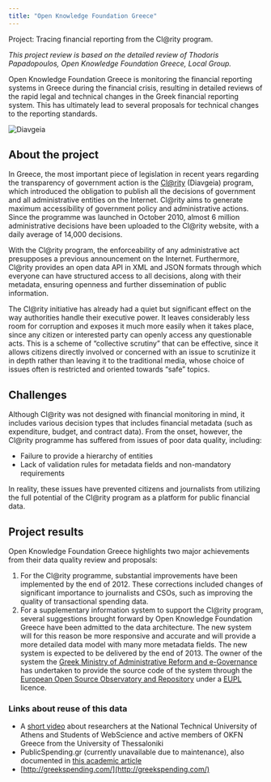 ```yaml
---
title: "Open Knowledge Foundation Greece"
---
```


<div class="well">Project: Tracing financial reporting from the Cl@rity program.</div>

*This project review is based on the detailed review of Thodoris
Papadopoulos, Open Knowledge Foundation Greece, Local Group.*

Open Knowledge Foundation Greece is monitoring the financial reporting systems in
Greece during the financial crisis, resulting in detailed reviews of
the rapid legal and technical changes in the Greek financial
reporting system. This has ultimately lead to several proposals for technical changes to the reporting standards.

![Diavgeia](http://farm8.staticflickr.com/7140/7548263168_74dd2d423c_z.jpg)


## About the project

In Greece, the most important piece of legislation in recent years
regarding the transparency of government action is the [Cl@rity](http://diavgeia.gov.gr/) (Diavgeia)
program, which introduced the obligation to publish all the decisions of
government and all administrative entities on the Internet.
Cl@rity aims to generate maximum
accessibility of government policy and administrative actions. Since the
programme was launched in October 2010, almost 6 million administrative
decisions have been uploaded to the Cl@rity website, with a daily
average of 14,000 decisions.

With the Cl@rity program, the enforceability of any administrative act
presupposes a previous announcement on the Internet. Furthermore,
Cl@rity provides an open data API in XML and JSON formats through which
everyone can have structured access to all decisions, along with their
metadata, ensuring openness and further dissemination of public
information.

The Cl@rity initiative has already had a quiet but significant
effect on the way authorities handle their executive power. It leaves
considerably less room for corruption and exposes it much more easily
when it takes place, since any citizen or interested party can openly
access any questionable acts. This is a scheme of “collective scrutiny”
that can be effective, since it allows citizens directly involved or
concerned with an issue to scrutinize it in depth rather than leaving
it to the traditional media, whose choice of issues often is restricted
and oriented towards “safe” topics.

## Challenges

Although Cl@rity was not designed with financial monitoring in mind, it
includes various decision types that includes financial metadata
(such as expenditure, budget, and contract data). From the onset, however,
the Cl@rity programme has suffered from issues of poor data quality, including:

*  Failure to provide a hierarchy of entities
*  Lack of validation rules for metadata fields and non-mandatory
    requirements

In reality, these issues have prevented citizens and journalists from
utilizing the full potential of the Cl@rity program as a platform for
public financial data.

## Project results

Open Knowledge Foundation Greece highlights two major achievements from their data quality review and proposals:

1.  For the Cl@rity programme, substantial improvements have been
    implemented by the end of 2012. These corrections included changes
    of significant importance to journalists and CSOs, such as improving
    the quality of transactional spending data.
2.  For a supplementary information system to support the Cl@rity
    program, several suggestions brought forward by Open Knowledge Foundation Greece have been
    admitted to the data architecture. The new system will for this
    reason be more responsive and accurate and will provide a more detailed
    data model with many more metadata fields. The new system is
    expected to be delivered by the end of 2013. The owner of the system
    the [Greek Ministry of Administrative Reform and
    e-Governance](http://www.ydmed.gov.gr/) has undertaken to provide
    the source code of the system through the [European Open Source
    Observatory and
    Repository](http://joinup.ec.europa.eu/community/osor/description) under
    a [EUPL](http://joinup.ec.europa.eu/software/page/eupl) licence.

### Links about reuse of this data

*  A [short video]((https://vimeo.com/46543472)) about researchers at the National Technical University
    of Athens and Students of WebScience and active members of OKFN
    Greece from the University of Thessaloniki
*  PublicSpending.gr (currently unavailable due to maintenance), also
    documented in [this academic
    article](http://papers.ssrn.com/sol3/papers.cfm?abstract_id=2193600)
*  [http://greekspending.com/](http://greekspending.com/)
